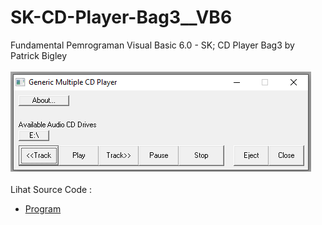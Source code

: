 # SK-CD-Player-Bag3__VB6
Fundamental Pemrograman Visual Basic 6.0 - SK; CD Player Bag3 by Patrick Bigley<br><br>
<img src="https://github.com/RizkyKhapidsyah/SK-CD-Player-Bag3__VB6/blob/main/result/001.PNG"><br><br>
Lihat Source Code : <br>
- <a href="https://github.com/RizkyKhapidsyah/SK-CD-Player-Bag3__VB6">Program</a>

